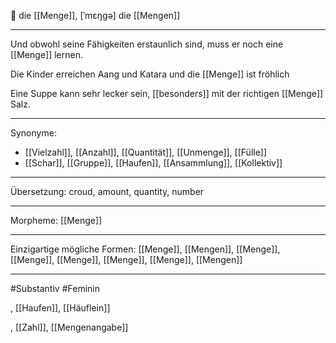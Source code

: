 🔴 die [[Menge]], [ˈmɛŋɡə]
die [[Mengen]]


---
Und obwohl seine Fähigkeiten erstaunlich sind, muss er noch eine [[Menge]] lernen. 

Die Kinder erreichen Aang und Katara und die [[Menge]] ist fröhlich

Eine Suppe kann sehr lecker sein, [[besonders]] mit der richtigen [[Menge]] Salz. 

---
Synonyme:
- [[Vielzahl]], [[Anzahl]], [[Quantität]], [[Unmenge]], [[Fülle]]
- [[Schar]], [[Gruppe]], [[Haufen]], [[Ansammlung]], [[Kollektiv]]

---
Übersetzung: croud, amount, quantity, number

---
Morpheme:
[[Menge]]

---
Einzigartige mögliche Formen: [[Menge]], [[Mengen]], [[Menge]], [[Menge]], [[Menge]], [[Menge]], [[Menge]], [[Mengen]]

---
#Substantiv #Feminin

, [[Haufen]], [[Häuflein]]

, [[Zahl]], [[Mengenangabe]]